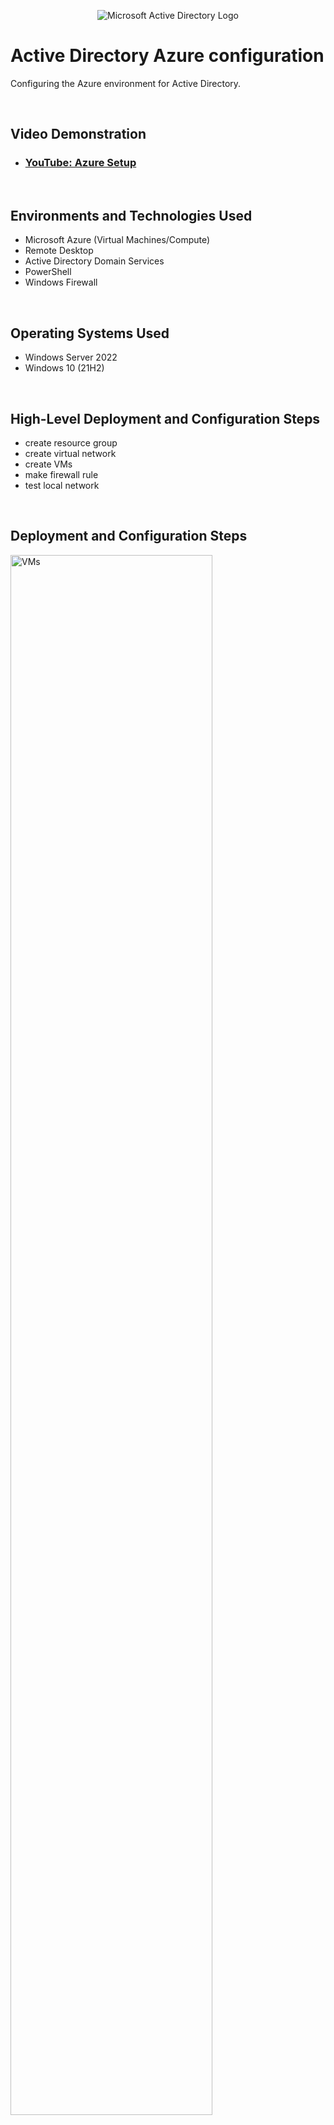 <p align="center">
<img src="https://i.imgur.com/pU5A58S.png" alt="Microsoft Active Directory Logo"/>
</p>

<h1>Active Directory Azure configuration</h1>
Configuring the Azure environment for Active Directory.<br />
<p> &emsp; </p>



<h2>Video Demonstration</h2>

- ### [YouTube: Azure Setup](https://youtu.be/_UdS9Mp0wXY)
<p> &emsp; </p>


<h2>Environments and Technologies Used</h2>

- Microsoft Azure (Virtual Machines/Compute)
- Remote Desktop
- Active Directory Domain Services
- PowerShell
- Windows Firewall
<p> &emsp; </p>


<h2>Operating Systems Used </h2>

- Windows Server 2022
- Windows 10 (21H2)
<p> &emsp; </p>


<h2>High-Level Deployment and Configuration Steps</h2>

- create resource group
- create virtual network
- create VMs
- make firewall rule
- test local network
<p> &emsp; </p>


<h2>Deployment and Configuration Steps</h2>

<p>
<img src="https://i.imgur.com/UbUIUev.png" height="80%" width="80%" alt="VMs"/>
</p>
<p>
- Make a resource group, then add a virtual network onto it.<p></p>
- Create a windows server VM and a windows 10 VM in the resource group, both using the VNet created earlier.<p></p>
- The server VM will be our domain controller and win 10 the client.
</p>
<br />
<p> &emsp; </p>
<p> &emsp; </p>

  
<p>
<img src="https://i.imgur.com/Gb9fqcg.png" height="80%" width="80%" alt="static-IP"/>
</p>
<p>
- Set the Domain Controller VM's IP to be static since it will be the DNS server for our client.<p></p>
[VM -> networking -> network settings -> NIC -> ipconfig1 -> static & save] <p></p>
<p> &emsp; </p>

- Take note of the domain controller's private IP.
</p>
<br />
<p> &emsp; </p>
<p> &emsp; </p>



<p>
<img src="https://i.imgur.com/Karf5lO.png" height="80%" width="80%" alt="setting-dns"/>
</p>
<p>
- Make the client's IP static as well, we will allow firewall traffic from its IP address later.<p></p>
- Set the client's DNS settings to point to DC's private address.<p></p>
[VM -> networking -> network settings -> NIC -> DNS servers -> custom -> <DC's private> & save]<p></p>
<p> &emsp; </p>

- Restart the client VM to make sure changes went through.
</p>
<br />
<p> &emsp; </p>
<p> &emsp; </p>



<p>
<img src="https://i.imgur.com/m9w94e4.jpeg" height="80%" width="80%" alt="firewall-rule"/>
</p>
<p>
- Boot the VMs and attempt to ping the domain VM's private IP from the client (It will fail). <p></p>
- Allow ICMPv4 traffic from the clients private IP.<p></p>
(on domain machine)<p>
[run -> "wf.msc" -> inbound rules -> new rule -> custom -> all programs -> protocol ICMPv4 -> remote = client's private]

</p>
<br />
<p> &emsp; </p>
<p> &emsp; </p>



<p>
<img src="https://i.imgur.com/VyZClrZ.jpeg" height="80%" width="80%" alt="pinged"/>
</p>
<p>
- Ping the Domain VM's private IP again to confirm the client VM has local network access to it.<p></p>
- It should now succeed, and we can move onto Installing AD
<br />
